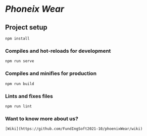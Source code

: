 # ***Phoneix Wear***

## Project setup
```
npm install
```

### Compiles and hot-reloads for development
```
npm run serve
```

### Compiles and minifies for production
```
npm run build
```

### Lints and fixes files
```
npm run lint
```
### Want to know more about us?
```
[Wiki](https://github.com/FundIngSoft2021-10/phoenixWear/wiki)
```